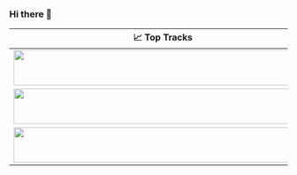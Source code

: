 ### Hi there 👋

<table>
  <thead>
    <tr>
      <th>📈 Top Tracks</th>
    </tr>
  </thead>
  <tbody>
    <tr>
      <td><a href="https://status.nmoo.dev/top-tracks?i=1&open"><img src="[https://link_para_imagem_da_capa_da_musica_slow_it_down](https://cdns-images.dzcdn.net/images/cover/e8947b2a3e00fde8763011ebee2a02fd/264x264.jpg)" width="540" height="64"></a></td>
    </tr>
    <tr></tr> <!-- hide gray row -->
    <tr>
      <td><a href="https://status.nmoo.dev/top-tracks?i=2&open"><img src="https://link_para_imagem_da_capa_da_musica_friends" width="540" height="64"></a></td>
    </tr>
    <tr></tr> <!-- hide gray row -->
    <tr>
      <td><a href="https://status.nmoo.dev/top-tracks?i=3&open"><img src="https://link_para_imagem_da_capa_da_musica_the_hidden_river_of_my_life" width="540" height="64"></a></td>
    </tr>
  </tbody>
</table>






<!--
**PeHenr1/pehenr1** is a ✨ _special_ ✨ repository because its `README.md` (this file) appears on your GitHub profile.

Here are some ideas to get you started:

- 🔭 I’m currently working on ...
- 🌱 I’m currently learning ...
- 👯 I’m looking to collaborate on ...
- 🤔 I’m looking for help with ...
- 💬 Ask me about ...
- 📫 How to reach me: ...
- 😄 Pronouns: ...
- ⚡ Fun fact: ...
-->
